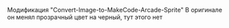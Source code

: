 Модификация "Convert-Image-to-MakeCode-Arcade-Sprite" 
В оригинале он менял прозрачный цвет на черный, тут этого нет